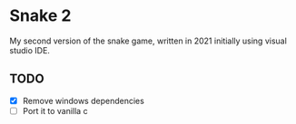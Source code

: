 
# Snake 2

My second version of the snake game, written in 2021 initially using visual studio IDE.


## TODO
- [x] Remove windows dependencies
- [ ] Port it to vanilla c
